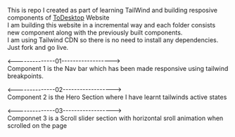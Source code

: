 This is repo I created as part of learning TailWind and building resposive components of [ToDesktop](https://www.todesktop.com/) Website  
I am building this website in a incremental way and each folder consists new component along with the previously built components.  
I am using Tailwind CDN so there is no need to install any dependencies. Just fork and go live.

<--------------01------------------>  
Component 1 is the Nav bar which has been made responsive using tailwind breakpoints.  

<--------------02------------------>  
Component 2 is the Hero Section where I have learnt tailwinds active states 

<--------------03------------------>  
Componnet 3 is a Scroll slider section with horizontal sroll animation when scrolled on the page  
